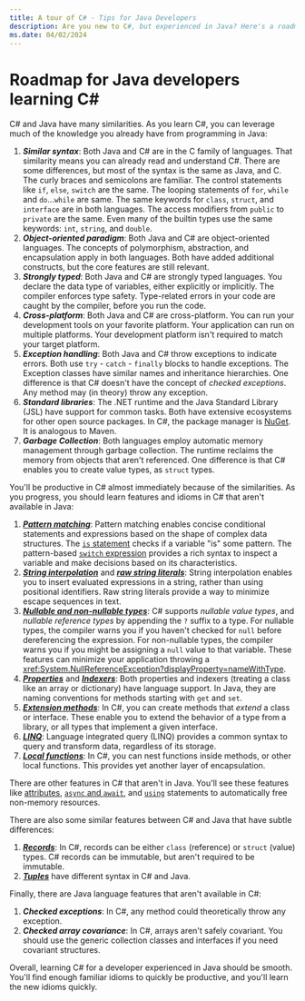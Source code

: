```yaml
---
title: A tour of C# - Tips for Java Developers
description: Are you new to C#, but experienced in Java? Here's a roadmap of what's familiar, and new features you'll learn in C#, and features in Java that aren't in C#.
ms.date: 04/02/2024
---
```

# Roadmap for Java developers learning C\#

C# and Java have many similarities. As you learn C#, you can leverage much of the knowledge you already have from programming in Java:

1. ***Similar syntax***: Both Java and C# are in the C family of languages. That similarity means you can already read and understand C#. There are some differences, but most of the syntax is the same as Java, and C. The curly braces and semicolons are familiar. The control statements like `if`, `else`, `switch` are the same. The looping statements of `for`, `while` and `do`...`while` are same. The same keywords for `class`, `struct`, and `interface` are in both languages. The access modifiers from `public` to `private` are the same. Even many of the builtin types use the same keywords: `int`, `string`, and `double`.
1. ***Object-oriented paradigm***: Both Java and C# are object-oriented languages. The concepts of polymorphism, abstraction, and encapsulation apply in both languages. Both have added additional constructs, but the core features are still relevant.
1. ***Strongly typed***: Both Java and C# are strongly typed languages. You declare the data type of variables, either explicitly or implicitly. The compiler enforces type safety. Type-related errors in your code are caught by the compiler, before you run the code.
1. ***Cross-platform***: Both Java and C# are cross-platform. You can run your development tools on your favorite platform. Your application can run on multiple platforms. Your development platform isn't required to match your target platform.
1. ***Exception handling***: Both Java and C# throw exceptions to indicate errors. Both use `try` - `catch` - `finally` blocks to handle exceptions. The Exception classes have similar names and inheritance hierarchies. One difference is that C# doesn't have the concept of *checked exceptions*. Any method may (in theory) throw any exception.
1. ***Standard libraries***: The .NET runtime and the Java Standard Library (JSL) have support for common tasks. Both have extensive ecosystems for other open source packages. In C#, the package manager is [NuGet](https://www.nuget.org). It is analogous to Maven.
1. ***Garbage Collection***: Both languages employ automatic memory management through garbage collection. The runtime reclaims the memory from objects that aren't referenced. One difference is that C# enables you to create value types, as `struct` types.

You'll be productive in C# almost immediately because of the similarities. As you progress, you should learn features and idioms in C# that aren't available in Java:

1. [***Pattern matching***](../fundamentals/functional/pattern-matching.md): Pattern matching enables concise conditional statements and expressions based on the shape of complex data structures. The [`is` statement](../language-reference/operators/is.md) checks if a variable "is" some pattern. The pattern-based [`switch` expression](../language-reference/operators/switch-expression.md) provides a rich syntax to inspect a variable and make decisions based on its characteristics.
1. [***String interpolation***](../language-reference/tokens/interpolated.md) and [***raw string literals***](../language-reference/builtin-types/reference-types.md#string-literals): String interpolation enables you to insert evaluated expressions in a string, rather than using positional identifiers. Raw string literals provide a way to minimize escape sequences in text.
1. [***Nullable and non-nullable types***](../nullable-references.md): C# supports *nullable value types*, and *nullable reference types* by appending the `?` suffix to a type. For nullable types, the compiler warns you if you haven't checked for `null` before dereferencing the expression. For non-nullable types, the compiler warns you if you might be assigning a `null` value to that variable. These features can minimize your application throwing a <xref:System.NullReferenceException?displayProperty=nameWithType>.
1. [***Properties***](../properties.md) and [***Indexers***](../indexers.md): Both properties and indexers (treating a class like an array or dictionary) have language support. In Java, they are naming conventions for methods starting with `get` and `set`.
1. [***Extension methods***](../programming-guide/classes-and-structs/extension-methods.md):  In C#, you can create methods that *extend* a class or interface. These enable you to extend the behavior of a type from a library, or all types that implement a given interface.
1. [***LINQ***](../linq/index.md): Language integrated query (LINQ) provides a common syntax to query and transform data, regardless of its storage.
1. [***Local functions***](../programming-guide/classes-and-structs/local-functions.md): In C#, you can nest functions inside methods, or other local functions. This provides yet another layer of encapsulation.

There are other features in C# that aren't in Java. You'll see these features like [attributes](../language-reference/attributes/general.md), [`async` and `await`](../asynchronous-programming/index.md), and [`using`](../language-reference/statements/using.md) statements to automatically free non-memory resources.

There are also some similar features between C# and Java that have subtle differences:

1. [***Records***](../fundamentals/types/records.md): In C#, records can be either `class` (reference) or `struct` (value) types. C# records can be immutable, but aren't required to be immutable.
1. [***Tuples***](../language-reference/builtin-types/value-tuples.md) have different syntax in C# and Java.

Finally, there are Java language features that aren't available in C#:

1. ***Checked exceptions***: In C#, any method could theoretically throw any exception.
1. ***Checked array covariance***: In C#, arrays aren't safely covariant. You should use the generic collection classes and interfaces if you need covariant structures.

Overall, learning C# for a developer experienced in Java should be smooth. You'll find enough familiar idioms to quickly be productive, and you'll learn the new idioms quickly.
